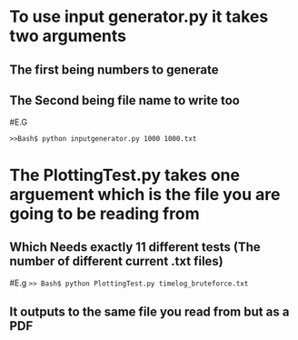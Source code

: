 # To use input generator.py it takes two arguments
## The first being numbers to generate
## The Second being file name to write too

#E.G

`>>Bash$ python inputgenerator.py 1000 1000.txt`

# The PlottingTest.py takes one arguement which is the file you are going to be reading from
## Which Needs exactly 11 different tests (The number of different current .txt files)

#E.g
`>> Bash$ python PlottingTest.py timelog_bruteforce.txt`

## It outputs to the same file you read from but as a PDF 
